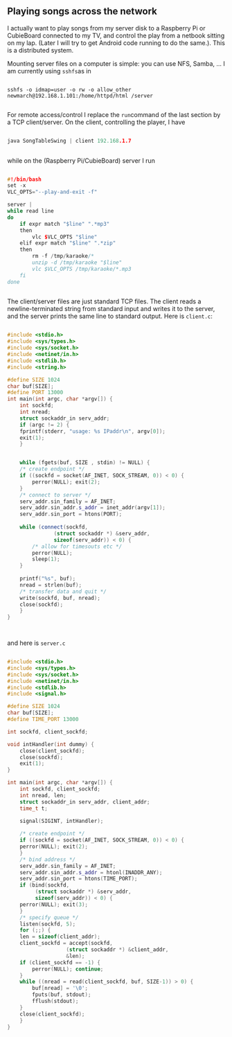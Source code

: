 
##  Playing songs across the network 


I actually want to play songs from my server disk to a
      Raspberry Pi or CubieBoard connected to my TV,
      and control the play from a netbook sitting on my
      lap. (Later I will try to get Android code running to
      do the same.). This is a distributed system.


Mounting server files on a computer is simple: you can use
      NFS, Samba, ... I am currently using `sshfs`as in

```

sshfs -o idmap=user -o rw -o allow_other newmarch@192.168.1.101:/home/httpd/html /server
      
```


For remote access/control I replace the `run`command
      of the last section by a TCP client/server. On the client,
      controlling the player, I have

```cpp

java SongTableSwing | client 192.168.1.7
      
```


while on the (Raspberry Pi/CubieBoard) server I run

```cpp

#!/bin/bash
set -x
VLC_OPTS="--play-and-exit -f"

server |
while read line
do
	if expr match "$line" ".*mp3"
	then
		vlc $VLC_OPTS "$line"
	elif expr match "$line" ".*zip"
	then
		rm -f /tmp/karaoke/*
		unzip -d /tmp/karaoke "$line"
		vlc $VLC_OPTS /tmp/karaoke/*.mp3
	fi
done
      
```


The client/server files are just standard TCP files.
      The client reads a newline-terminated string
      from standard input and writes it to the
      server, and the server prints the same line to standard output.
      Here is `client.c`:

```cpp

#include <stdio.h> 
#include <sys/types.h>
#include <sys/socket.h> 
#include <netinet/in.h> 
#include <stdlib.h>
#include <string.h>

#define SIZE 1024 
char buf[SIZE];
#define PORT 13000
int main(int argc, char *argv[]) { 
    int sockfd; 
    int nread; 
    struct sockaddr_in serv_addr; 
    if (argc != 2) { 
	fprintf(stderr, "usage: %s IPaddr\n", argv[0]); 
	exit(1); 
    } 


    while (fgets(buf, SIZE , stdin) != NULL) {
	/* create endpoint */ 
	if ((sockfd = socket(AF_INET, SOCK_STREAM, 0)) < 0) { 
	    perror(NULL); exit(2); 
	} 
	/* connect to server */ 
	serv_addr.sin_family = AF_INET; 
	serv_addr.sin_addr.s_addr = inet_addr(argv[1]); 
	serv_addr.sin_port = htons(PORT);
 
	while (connect(sockfd, 
		       (struct sockaddr *) &serv_addr, 
		       sizeof(serv_addr)) < 0) {
	    /* allow for timesouts etc */
	    perror(NULL);
	    sleep(1);
	}
	
	printf("%s", buf);
	nread = strlen(buf);
	/* transfer data and quit */ 
	write(sockfd, buf, nread);
	close(sockfd); 
    }
} 

      
```


and here is `server.c`

```cpp

#include <stdio.h> 
#include <sys/types.h> 
#include <sys/socket.h> 
#include <netinet/in.h> 
#include <stdlib.h>
#include <signal.h>

#define SIZE 1024 
char buf[SIZE]; 
#define TIME_PORT 13000

int sockfd, client_sockfd; 

void intHandler(int dummy) {
    close(client_sockfd);
    close(sockfd);
    exit(1);
}

int main(int argc, char *argv[]) { 
    int sockfd, client_sockfd; 
    int nread, len; 
    struct sockaddr_in serv_addr, client_addr; 
    time_t t; 

    signal(SIGINT, intHandler);
    
    /* create endpoint */ 
    if ((sockfd = socket(AF_INET, SOCK_STREAM, 0)) < 0) { 
	perror(NULL); exit(2); 
    } 
    /* bind address */ 
    serv_addr.sin_family = AF_INET; 
    serv_addr.sin_addr.s_addr = htonl(INADDR_ANY); 
    serv_addr.sin_port = htons(TIME_PORT); 
    if (bind(sockfd, 
	     (struct sockaddr *) &serv_addr, 
	     sizeof(serv_addr)) < 0) { 
	perror(NULL); exit(3); 
    } 
    /* specify queue */ 
    listen(sockfd, 5); 
    for (;;) { 
	len = sizeof(client_addr); 
	client_sockfd = accept(sockfd, 
			       (struct sockaddr *) &client_addr, 
			       &len); 
	if (client_sockfd == -1) { 
	    perror(NULL); continue; 
	} 
	while ((nread = read(client_sockfd, buf, SIZE-1)) > 0) {
	    buf[nread] = '\0';
	    fputs(buf, stdout);
	    fflush(stdout);
	}
	close(client_sockfd); 
    }
}

      
```
